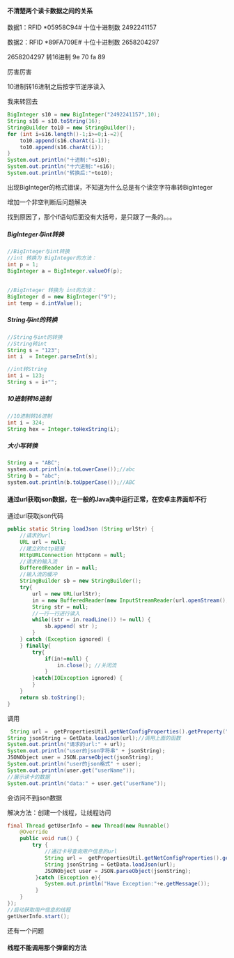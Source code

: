 #### 不清楚两个读卡数据之间的关系

数据1：RFID *05958C94#    十位十进制数  2492241157

数据2：RFID *89FA709E#     十位十进制数 2658204297

2658204297 转16进制 9e 70 fa 89 

厉害厉害

10进制转16进制之后按字节逆序读入

我来转回去

```Java
BigInteger s10 = new BigInteger("2492241157",10);
String s16 = s10.toString(16);
StringBuilder to10 = new StringBuilder();
for (int i=s16.length()-1;i>=0;i-=2){
    to10.append(s16.charAt(i-1));
    to10.append(s16.charAt(i));
}
System.out.println("十进制:"+s10);
System.out.println("十六进制:"+s16);
System.out.println("转换后:"+to10);
```

出现BigInteger的格式错误，不知道为什么总是有个读空字符串转BigInteger

增加一个非空判断后问题解决

找到原因了，那个if语句后面没有大括号，是只跟了一条的。。。



##### BigInteger与int转换    

```Java
//BigInteger与int转换        
//int 转换为 BigInteger的方法：
int p = 1;
BigInteger a = BigInteger.valueOf(p);
       
          
//BigInteger 转换为 int的方法：      
BigInteger d = new BigInteger("9");
int temp = d.intValue();
```



##### String与int的转换

```Java
//String与int的转换
//String转int
String s = "123";
int i  = Integer.parseInt(s);

//int转String
int i = 123;
String s = i+"";
```



##### 10进制转16进制

```Java
//10进制转16进制
int i = 324;
String hex = Integer.toHexString(i);
```



##### 大小写转换

```Java
String a = "ABC";
system.out.println(a.toLowerCase());//abc
String b = "abc";
system.out.println(b.toUpperCase());//ABC
```





#### 通过url获取json数据，在一般的Java类中运行正常，在安卓主界面却不行



通过url获取json代码

```Java
public static String loadJson (String urlStr) {
    //请求的url
    URL url = null;
    //建立的http链接
    HttpURLConnection httpConn = null;
    //请求的输入流
    BufferedReader in = null;
    //输入流的缓冲
    StringBuilder sb = new StringBuilder();
    try{
        url = new URL(urlStr);
        in = new BufferedReader(new InputStreamReader(url.openStream(), "UTF-8") );
        String str = null;
        //一行一行进行读入
        while((str = in.readLine()) != null) {
            sb.append( str );
        }
    } catch (Exception ignored) {
    } finally{
        try{
            if(in!=null) {
                in.close(); //关闭流
            }
        }catch(IOException ignored) {
        }
    }
    return sb.toString();
}
```

调用

```Java
 String url =  getPropertiesUtil.getNetConfigProperties().getProperty("SERVER_URL") + "CheckCardIdentity?RFID=" + RFID;
String jsonString = GetData.loadJson(url);//调用上面的函数
System.out.println("请求的url:" + url);
System.out.println("user的json字符串" + jsonString);
JSONObject user = JSON.parseObject(jsonString);
System.out.println("user的json格式" + user);
System.out.println(user.get("userName"));
//展示读卡的数据
System.out.println("data:" + user.get("userName"));
```

会访问不到json数据

解决方法：创建一个线程，让线程访问

```Java
final Thread getUserInfo = new Thread(new Runnable() 
    @Override
    public void run() {
    	try {
        	//通过卡号查询用户信息的url
            String url =  getPropertiesUtil.getNetConfigProperties().getProperty("SERVER_URL") + "CheckCardIdentity?RFID=" + RFID;
            String jsonString = GetData.loadJson(url);
            JSONObject user = JSON.parseObject(jsonString);
         }catch (Exception e){
         	System.out.println("Have Exception:"+e.getMessage());
         }
	}
});
//启动获取用户信息的线程
getUserInfo.start();
```

还有一个问题

#### 线程不能调用那个弹窗的方法